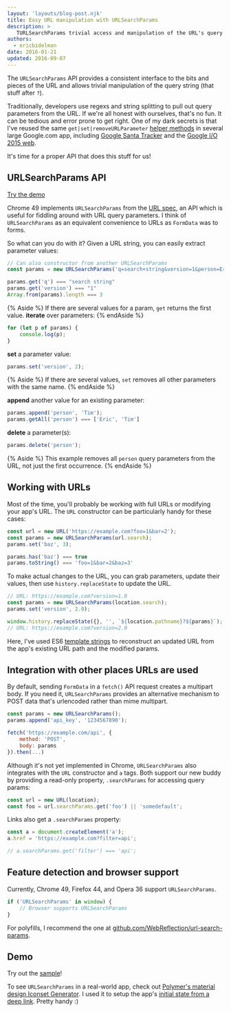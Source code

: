 ```yaml
---
layout: 'layouts/blog-post.njk'
title: Easy URL manipulation with URLSearchParams
description: >
   TURLSearchParams trivial access and manipulation of the URL's query string
authors:
  - ericbidelman
date: 2016-01-21
updated: 2016-09-07
---
```



The `URLSearchParams` API provides a consistent
interface to the bits and pieces of the URL and allows trivial manipulation
of the query string (that stuff after `?`).

Traditionally, developers use regexs and string splitting to pull out query
parameters from the URL. If we're all honest with ourselves, that's no fun.
It can be tedious and error prone to get right. One of my dark secrets is that I've reused the same
`get|set|removeURLParameter` [helper methods](https://github.com/GoogleChrome/ioweb2015/blob/21d7a80aefd6a76474fcdb700ac9965cd4c7800f/app/scripts/helper/util.js#L142-L200) in several large Google.com app, including [Google Santa Tracker](https://santatracker.google.com/) and the [Google I/O 2015 web](https://events.google.com/io2015).

It's time for a proper API that does this stuff for us!

## URLSearchParams API

[Try the demo](https://googlechrome.github.io/samples/urlsearchparams/index.html)

Chrome 49 implements `URLSearchParams` from the [URL spec](https://url.spec.whatwg.org/#urlsearchparams), an API which is useful for fiddling around with URL
query parameters. I think of `URLSearchParams` as an equivalent convenience to URLs
as `FormData` was to forms.

So what can you do with it? Given a URL string, you can easily extract parameter values:

```js
// Can also constructor from another URLSearchParams
const params = new URLSearchParams('q=search+string&version=1&person=Eric');

params.get('q') === "search string"
params.get('version') === "1"
Array.from(params).length === 3
```    

{% Aside %}
If there are several values for a param, `get` returns the first value.
**iterate** over parameters:
{% endAside %}


```js
for (let p of params) {
    console.log(p);
}
```    

**set** a parameter value:

```js
params.set('version', 2);
```    

{% Aside %}
If there are several values, `set` removes all other parameters with the same name.
{% endAside %}

**append** another value for an existing parameter:

```js
params.append('person', 'Tim');
params.getAll('person') === ['Eric', 'Tim']
```

**delete** a parameter(s):

```js
params.delete('person');
```    
{% Aside %}
This example removes all `person` query parameters from the URL, not just
the first occurrence.
{% endAside %}

## Working with URLs

Most of the time, you'll probably be working with full URLs or modifying your
app's URL. The `URL` constructor can be particularly handy for these cases:


```js
const url = new URL('https://example.com?foo=1&bar=2');
const params = new URLSearchParams(url.search);
params.set('baz', 3);

params.has('baz') === true
params.toString() === 'foo=1&bar=2&baz=3'
```    

To make actual changes to the URL, you can grab parameters, update their values,
then use `history.replaceState` to update the URL.


```js
// URL: https://example.com?version=1.0
const params = new URLSearchParams(location.search);
params.set('version', 2.0);

window.history.replaceState({}, '', `${location.pathname}?${params}`);
// URL: https://example.com?version=2.0
```    

Here, I've used ES6 [template strings](https://googlechrome.github.io/samples/template-literals-es6/index.html) to reconstruct an updated URL from the app's existing URL path and the modified
params.

## Integration with other places URLs are used

By default, sending `FormData` in a `fetch()` API request creates a multipart body.
If you need it, `URLSearchParams` provides an alternative mechanism to POST data
that's urlencoded rather than mime multipart.

```js
const params = new URLSearchParams();
params.append('api_key', '1234567890');

fetch('https://example.com/api', {
    method: 'POST',
    body: params
}).then(...)
```

Although it's not yet implemented in Chrome, `URLSearchParams` also integrates
with the `URL` constructor and `a` tags. Both support our new buddy by providing
a read-only property, `.searchParams` for accessing query params:


```js
const url = new URL(location);
const foo = url.searchParams.get('foo') || 'somedefault';
```    

Links also get a `.searchParams` property:


```js
const a = document.createElement('a');
a.href = 'https://example.com?filter=api';

// a.searchParams.get('filter') === 'api';
```    

## Feature detection and browser support

Currently, Chrome 49, Firefox 44, and Opera 36 support `URLSearchParams`.

```js
if ('URLSearchParams' in window) {
    // Browser supports URLSearchParams
}
```   

For polyfills, I recommend the one at [github.com/WebReflection/url-search-params](https://github.com/WebReflection/url-search-params).

## Demo

Try out the [sample](https://googlechrome.github.io/samples/urlsearchparams/index.html)!

To see `URLSearchParams` in a real-world app, check out [Polymer's material design Iconset Generator](https://poly-icon.appspot.com/). I used it to setup the app's [initial state from a deep link](https://github.com/PolymerLabs/polyicon/blob/master/index.html#L336-L349). Pretty handy :)


